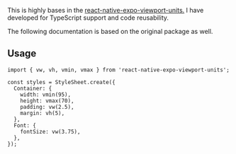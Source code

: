 This is highly bases in the [react-native-expo-viewport-units.](https://www.npmjs.com/package/react-native-expo-viewport-units) I have developed for TypeScript support and code reusability.   

The following documentation is based on the original package as well.

## Usage

```
import { vw, vh, vmin, vmax } from 'react-native-expo-viewport-units';
```

```
const styles = StyleSheet.create({
  Container: {
    width: vmin(95),
    height: vmax(70),
    padding: vw(2.5),
    margin: vh(5),
  },
  Font: {
    fontSize: vw(3.75),
  },
});
```
